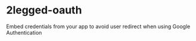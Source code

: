 # 2legged-oauth
Embed credentials from your app to avoid user redirect when using Google Authentication
